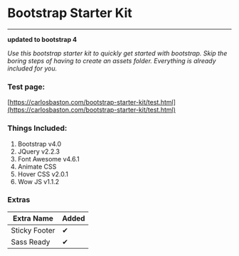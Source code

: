 

# Bootstrap Starter Kit
---

**updated to bootstrap 4**

*Use this bootstrap starter kit to quickly get started with bootstrap. Skip the boring steps of having to create an assets folder. Everything is already included for you.*

### Test page:

[https://carlosbaston.com/bootstrap-starter-kit/test.html](https://carlosbaston.com/bootstrap-starter-kit/test.html)

### Things Included:

1. Bootstrap v4.0  
2. JQuery v2.2.3  
3. Font Awesome v4.6.1 
4. Animate CSS  
5. Hover CSS  v2.0.1
6. Wow JS  v1.1.2

### Extras

Extra Name | Added 
--- | --- 
Sticky Footer |     &#x2714;
Sass Ready |  &#x2714;
